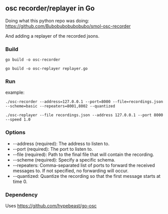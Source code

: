 ## osc recorder/replayer in Go

Doing what this python repo was doing: https://github.com/Bubobubobubobubo/smol-osc-recorder

And adding a replayer of the recorded jsons.

### Build

`go build -o osc-recorder`

`go build -o osc-replayer replayer.go`

### Run

example:

`./osc-recorder --address=127.0.0.1 --port=8000 --file=recordings.json --scheme=basic --repeaters=8001,8002 --quantized`

`./osc-replayer --file recordings.json --address 127.0.0.1 --port 8000 --speed 1.0`

### Options

- --address (required): The address to listen to.
- --port (required): The port to listen to.
- --file (required): Path to the final file that will contain the recording.
- --scheme (required): Specify a specific schema.
- --repeaters: Comma-separated list of ports to forward the received messages to. If not specified, no forwarding will occur.
- --quantized: Quantize the recording so that the first message starts at time 0.

### Dependency

Uses https://github.com/hypebeast/go-osc
